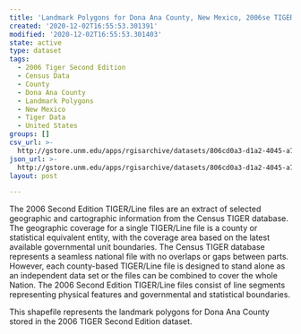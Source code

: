 ```yaml
---
title: 'Landmark Polygons for Dona Ana County, New Mexico, 2006se TIGER'
created: '2020-12-02T16:55:53.301391'
modified: '2020-12-02T16:55:53.301403'
state: active
type: dataset
tags:
  - 2006 Tiger Second Edition
  - Census Data
  - County
  - Dona Ana County
  - Landmark Polygons
  - New Mexico
  - Tiger Data
  - United States
groups: []
csv_url: >-
  http://gstore.unm.edu/apps/rgisarchive/datasets/806cd0a3-d1a2-4045-a7a9-7346ac770112/tgr2006se_dona_lpy.derived.csv
json_url: >-
  http://gstore.unm.edu/apps/rgisarchive/datasets/806cd0a3-d1a2-4045-a7a9-7346ac770112/tgr2006se_dona_lpy.derived.json
layout: post

---
```

The 2006 Second Edition TIGER/Line files are an extract of selected geographic and cartographic information from the Census TIGER database.  The geographic coverage for a single TIGER/Line file is a county or statistical equivalent entity, with the coverage area based on the latest available governmental unit boundaries. The Census TIGER database represents a seamless national file with no overlaps or gaps between parts.  However, each county-based TIGER/Line file is designed to stand alone as an independent data set or the files can be combined to cover the whole Nation.  The 2006 Second Edition  TIGER/Line files consist of line segments representing physical features and governmental and statistical boundaries.  

This shapefile represents the landmark polygons for Dona Ana County stored in the 2006 TIGER Second Edition dataset.
